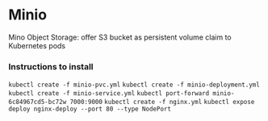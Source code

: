 # Minio
Mino Object Storage: offer S3 bucket as persistent volume claim to Kubernetes pods

### Instructions to install 
`kubectl create -f minio-pvc.yml`
`kubectl create -f minio-deployment.yml`
`kubectl create -f minio-service.yml`
`kubectl port-forward minio-6c84967cd5-bc72w 7000:9000`
`kubectl create -f nginx.yml`
`kubectl expose deploy nginx-deploy --port 80 --type NodePort`

